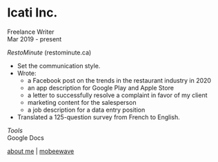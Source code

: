 # Icati Inc.
Freelance Writer        
Mar 2019 - present  

*RestoMinute* (restominute.ca)
* Set the communication style.
* Wrote: 
    * a Facebook post on the trends in the restaurant industry in 2020
    * an app description for Google Play and Apple Store
    * a letter to successfully resolve a complaint in favor of my client
    * marketing content for the salesperson
    * a job description for a data entry position
* Translated a 125-question survey from French to English.

*Tools*  
Google Docs

[about me](../index.md) | [mobeewave](mobeewave.md)
